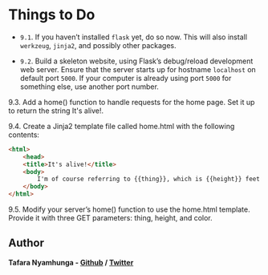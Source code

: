 # Things to Do

- `9.1`. If you haven’t installed `flask` yet, do so now. This will also install `werkzeug`, `jinja2`, and possibly other packages.

- `9.2`. Build a skeleton website, using Flask’s debug/reload development web server. Ensure that the server starts up for hostname `localhost` on default port `5000`. If your computer is already using port `5000` for something else, use another port number.

9.3. Add a home() function to handle requests for the home page. Set it up to return the string It's alive!.

9.4. Create a Jinja2 template file called home.html with the following contents:

```html
<html>
    <head>
    <title>It's alive!</title>
    <body>
        I'm of course referring to {{thing}}, which is {{height}} feet tall and {{color}}.
    </body>
</html>
```

9.5. Modify your server’s home() function to use the home.html template. Provide it with three GET parameters: thing, height, and color.

## Author

**Tafara Nyamhunga  - [Github](https://github.com/tafara-n) / [Twitter](https://twitter.com/tafaranyamhunga)**
